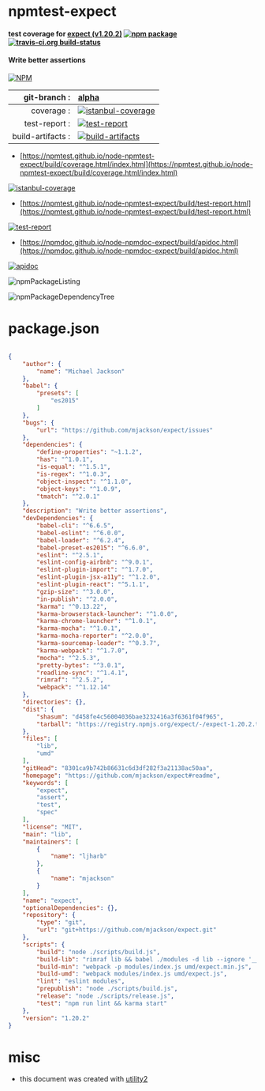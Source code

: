 # npmtest-expect

#### test coverage for  [expect (v1.20.2)](https://github.com/mjackson/expect#readme)  [![npm package](https://img.shields.io/npm/v/npmtest-expect.svg?style=flat-square)](https://www.npmjs.org/package/npmtest-expect) [![travis-ci.org build-status](https://api.travis-ci.org/npmtest/node-npmtest-expect.svg)](https://travis-ci.org/npmtest/node-npmtest-expect)

#### Write better assertions

[![NPM](https://nodei.co/npm/expect.png?downloads=true&downloadRank=true&stars=true)](https://www.npmjs.com/package/expect)

| git-branch : | [alpha](https://github.com/npmtest/node-npmtest-expect/tree/alpha)|
|--:|:--|
| coverage : | [![istanbul-coverage](https://npmtest.github.io/node-npmtest-expect/build/coverage.badge.svg)](https://npmtest.github.io/node-npmtest-expect/build/coverage.html/index.html)|
| test-report : | [![test-report](https://npmtest.github.io/node-npmtest-expect/build/test-report.badge.svg)](https://npmtest.github.io/node-npmtest-expect/build/test-report.html)|
| build-artifacts : | [![build-artifacts](https://npmtest.github.io/node-npmtest-expect/glyphicons_144_folder_open.png)](https://github.com/npmtest/node-npmtest-expect/tree/gh-pages/build)|

- [https://npmtest.github.io/node-npmtest-expect/build/coverage.html/index.html](https://npmtest.github.io/node-npmtest-expect/build/coverage.html/index.html)

[![istanbul-coverage](https://npmtest.github.io/node-npmtest-expect/build/screenCapture.buildCi.browser.%252Ftmp%252Fbuild%252Fcoverage.lib.html.png)](https://npmtest.github.io/node-npmtest-expect/build/coverage.html/index.html)

- [https://npmtest.github.io/node-npmtest-expect/build/test-report.html](https://npmtest.github.io/node-npmtest-expect/build/test-report.html)

[![test-report](https://npmtest.github.io/node-npmtest-expect/build/screenCapture.buildCi.browser.%252Ftmp%252Fbuild%252Ftest-report.html.png)](https://npmtest.github.io/node-npmtest-expect/build/test-report.html)

- [https://npmdoc.github.io/node-npmdoc-expect/build/apidoc.html](https://npmdoc.github.io/node-npmdoc-expect/build/apidoc.html)

[![apidoc](https://npmdoc.github.io/node-npmdoc-expect/build/screenCapture.buildCi.browser.%252Ftmp%252Fbuild%252Fapidoc.html.png)](https://npmdoc.github.io/node-npmdoc-expect/build/apidoc.html)

![npmPackageListing](https://npmtest.github.io/node-npmtest-expect/build/screenCapture.npmPackageListing.svg)

![npmPackageDependencyTree](https://npmtest.github.io/node-npmtest-expect/build/screenCapture.npmPackageDependencyTree.svg)



# package.json

```json

{
    "author": {
        "name": "Michael Jackson"
    },
    "babel": {
        "presets": [
            "es2015"
        ]
    },
    "bugs": {
        "url": "https://github.com/mjackson/expect/issues"
    },
    "dependencies": {
        "define-properties": "~1.1.2",
        "has": "^1.0.1",
        "is-equal": "^1.5.1",
        "is-regex": "^1.0.3",
        "object-inspect": "^1.1.0",
        "object-keys": "^1.0.9",
        "tmatch": "^2.0.1"
    },
    "description": "Write better assertions",
    "devDependencies": {
        "babel-cli": "^6.6.5",
        "babel-eslint": "^6.0.0",
        "babel-loader": "^6.2.4",
        "babel-preset-es2015": "^6.6.0",
        "eslint": "^2.5.1",
        "eslint-config-airbnb": "^9.0.1",
        "eslint-plugin-import": "^1.7.0",
        "eslint-plugin-jsx-a11y": "^1.2.0",
        "eslint-plugin-react": "^5.1.1",
        "gzip-size": "^3.0.0",
        "in-publish": "^2.0.0",
        "karma": "^0.13.22",
        "karma-browserstack-launcher": "^1.0.0",
        "karma-chrome-launcher": "^1.0.1",
        "karma-mocha": "^1.0.1",
        "karma-mocha-reporter": "^2.0.0",
        "karma-sourcemap-loader": "^0.3.7",
        "karma-webpack": "^1.7.0",
        "mocha": "^2.5.3",
        "pretty-bytes": "^3.0.1",
        "readline-sync": "^1.4.1",
        "rimraf": "^2.5.2",
        "webpack": "^1.12.14"
    },
    "directories": {},
    "dist": {
        "shasum": "d458fe4c56004036bae3232416a3f6361f04f965",
        "tarball": "https://registry.npmjs.org/expect/-/expect-1.20.2.tgz"
    },
    "files": [
        "lib",
        "umd"
    ],
    "gitHead": "8301ca9b742b86631c6d3df282f3a21138ac50aa",
    "homepage": "https://github.com/mjackson/expect#readme",
    "keywords": [
        "expect",
        "assert",
        "test",
        "spec"
    ],
    "license": "MIT",
    "main": "lib",
    "maintainers": [
        {
            "name": "ljharb"
        },
        {
            "name": "mjackson"
        }
    ],
    "name": "expect",
    "optionalDependencies": {},
    "repository": {
        "type": "git",
        "url": "git+https://github.com/mjackson/expect.git"
    },
    "scripts": {
        "build": "node ./scripts/build.js",
        "build-lib": "rimraf lib && babel ./modules -d lib --ignore '__tests__'",
        "build-min": "webpack -p modules/index.js umd/expect.min.js",
        "build-umd": "webpack modules/index.js umd/expect.js",
        "lint": "eslint modules",
        "prepublish": "node ./scripts/build.js",
        "release": "node ./scripts/release.js",
        "test": "npm run lint && karma start"
    },
    "version": "1.20.2"
}
```



# misc
- this document was created with [utility2](https://github.com/kaizhu256/node-utility2)
